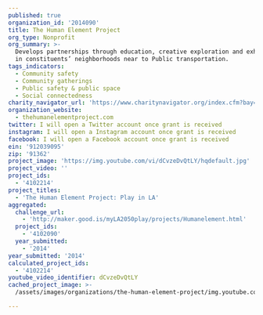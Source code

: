 ```yaml
---
published: true
organization_id: '2014090'
title: The Human Element Project
org_type: Nonprofit
org_summary: >-
  Develops partnerships through education, creative exploration and exhibitions
  in constituents’ neighborhoods near to Public transportation.
tags_indicators:
  - Community safety
  - Community gatherings
  - Public safety & public space
  - Social connectedness
charity_navigator_url: 'https://www.charitynavigator.org/index.cfm?bay=search.profile&ein=912039095'
organization_website:
  - thehumanelementproject.com
twitter: I will open a Twitter account once grant is received
instagram: I will open a Instagram account once grant is received
facebook: I will open a Facebook account once grant is received
ein: '912039095'
zip: '91362'
project_image: 'https://img.youtube.com/vi/dCvzeDvQtLY/hqdefault.jpg'
project_video: ''
project_ids:
  - '4102214'
project_titles:
  - 'The Human Element Project: Play in LA'
aggregated:
  challenge_url:
    - 'http://maker.good.is/myLA2050play/projects/Humanelement.html'
  project_ids:
    - '4102090'
  year_submitted:
    - '2014'
year_submitted: '2014'
calculated_project_ids:
  - '4102214'
youtube_video_identifier: dCvzeDvQtLY
cached_project_image: >-
  /assets/images/organizations/the-human-element-project/img.youtube.com/vi/dCvzeDvQtLY/hqdefault.jpg

---
```

